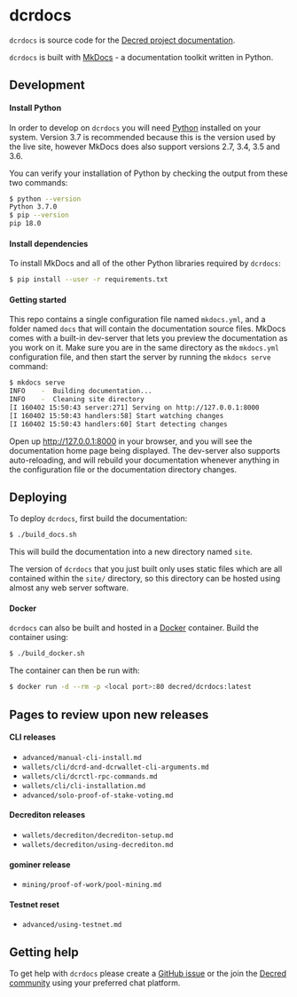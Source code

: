 # dcrdocs

`dcrdocs` is source code for the [Decred project documentation](https://docs.decred.org).

`dcrdocs` is built with [MkDocs](https://www.mkdocs.org/) - a documentation toolkit written in Python.

## Development

#### Install Python

In order to develop on `dcrdocs` you will need [Python](https://www.python.org/) installed on your system. Version 3.7 is recommended because this is the version used by the live site, however MkDocs does also support versions 2.7, 3.4, 3.5 and 3.6.

You can verify your installation of Python by checking the output from these two commands:

```bash
$ python --version
Python 3.7.0
$ pip --version
pip 18.0
```

#### Install dependencies

To install MkDocs and all of the other Python libraries required by `dcrdocs`:

```bash
$ pip install --user -r requirements.txt
```

#### Getting started

This repo contains a single configuration file named `mkdocs.yml`, and a folder named `docs` that will contain the documentation source files. MkDocs comes with a built-in dev-server that lets you preview the documentation as you work on it. Make sure you are in the same directory as the `mkdocs.yml` configuration file, and then start the server by running the `mkdocs serve` command:

```bash
$ mkdocs serve
INFO    -  Building documentation...
INFO    -  Cleaning site directory
[I 160402 15:50:43 server:271] Serving on http://127.0.0.1:8000
[I 160402 15:50:43 handlers:58] Start watching changes
[I 160402 15:50:43 handlers:60] Start detecting changes
```

Open up <http://127.0.0.1:8000> in your browser, and you will see the documentation home page being displayed. The dev-server also supports auto-reloading, and will rebuild your documentation whenever anything in the configuration file or the documentation directory changes.

## Deploying

To deploy `dcrdocs`, first build the documentation:

```bash
$ ./build_docs.sh
```

This will build the documentation into a new directory named `site`.

The version of `dcrdocs` that you just built only uses static files which are all contained within the `site/` directory, so this directory can be hosted using almost any web server software.

#### Docker

`dcrdocs` can also be built and hosted in a [Docker](https://www.docker.com/) container. Build the container using:

```bash
$ ./build_docker.sh
```

The container can then be run with:

```bash
$ docker run -d --rm -p <local port>:80 decred/dcrdocs:latest
```

## Pages to review upon new releases

#### CLI releases

- `advanced/manual-cli-install.md`
- `wallets/cli/dcrd-and-dcrwallet-cli-arguments.md`
- `wallets/cli/dcrctl-rpc-commands.md`
- `wallets/cli/cli-installation.md`
- `advanced/solo-proof-of-stake-voting.md`

#### Decrediton releases

- `wallets/decrediton/decrediton-setup.md`
- `wallets/decrediton/using-decrediton.md`

#### gominer release

- `mining/proof-of-work/pool-mining.md`

#### Testnet reset

- `advanced/using-testnet.md`


## Getting help

To get help with `dcrdocs` please create a [GitHub issue](https://github.com/decred/dcrdocs/issues) or the join the [Decred community](https://decred.org/community/) using your preferred chat platform.